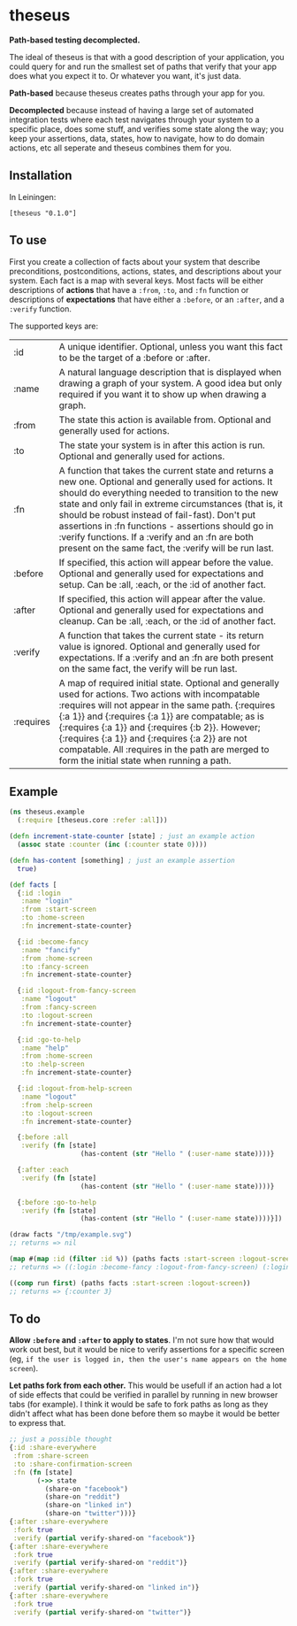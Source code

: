 # theseus

**Path-based testing decomplected.**

The ideal of theseus is that with a good description of your application, you could query for and run the smallest set of paths that verify that your app does what you expect it to. Or whatever you want, it's just data.

**Path-based** because theseus creates paths through your app for you.

**Decomplected** because instead of having a large set of automated integration tests where each test navigates through your system to a specific place, does some stuff, and verifies some state along the way; you keep your assertions, data, states, how to navigate, how to do domain actions, etc all seperate and theseus combines them for you.


## Installation

In Leiningen:

    [theseus "0.1.0"]


## To use

First you create a collection of facts about your system that describe preconditions, postconditions, actions, states, and descriptions about your system. Each fact is a map with several keys. Most facts will be either descriptions of **actions** that have a `:from`, `:to`, and `:fn` function or descriptions of **expectations** that have either a `:before`, or an `:after`, and a `:verify` function.

The supported keys are:

<table>
  <tr><td>:id</td>
      <td>A unique identifier. Optional, unless you want this fact to be the target of a :before or :after.</td></tr>
  <tr><td>:name</td>
      <td>A natural language description that is displayed when drawing a graph of your system. A good idea but only required if you want it to show up when drawing a graph.</td></tr>
  <tr><td>:from</td>
      <td>The state this action is available from. Optional and generally used for actions.</td></tr>
  <tr><td>:to</td>
      <td>The state your system is in after this action is run. Optional and generally used for actions.</td></tr>
  <tr><td>:fn</td>
      <td>A function that takes the current state and returns a new one. Optional and generally used for actions. It should do everything needed to transition to the new state and only fail in extreme circumstances (that is, it should be robust instead of fail-fast). Don't put assertions in :fn functions - assertions should go in :verify functions. If a :verify and an :fn are both present on the same fact, the :verify will be run last.</td></tr>
  <tr><td>:before</td>
      <td>If specified, this action will appear before the value. Optional and generally used for expectations and setup. Can be :all, :each, or the :id of another fact.</td></tr>
  <tr><td>:after</td>
      <td>If specified, this action will appear after the value. Optional and generally used for expectations and cleanup. Can be :all, :each, or the :id of another fact.</td></tr>
  <tr><td>:verify</td>
      <td>A function that takes the current state - its return value is ignored. Optional and generally used for expectations. If a :verify and an :fn are both present on the same fact, the verify will be run last.</td></tr>
  <tr><td>:requires</td>
      <td>A map of required initial state. Optional and generally used for actions. Two actions with incompatable :requires will not appear in the same path. {:requires {:a 1}} and {:requires {:a 1}} are compatable; as is {:requires {:a 1}} and {:requires {:b 2}}. However; {:requires {:a 1}} and {:requires {:a 2}} are not compatable. All :requires in the path are merged to form the initial state when running a path.</td></tr>
</table>


## Example

```clj
(ns theseus.example
  (:require [theseus.core :refer :all]))

(defn increment-state-counter [state] ; just an example action
  (assoc state :counter (inc (:counter state 0))))

(defn has-content [something] ; just an example assertion
  true)

(def facts [
  {:id :login
   :name "login"
   :from :start-screen
   :to :home-screen
   :fn increment-state-counter}

  {:id :become-fancy
   :name "fancify"
   :from :home-screen
   :to :fancy-screen
   :fn increment-state-counter}

  {:id :logout-from-fancy-screen
   :name "logout"
   :from :fancy-screen
   :to :logout-screen
   :fn increment-state-counter}

  {:id :go-to-help
   :name "help"
   :from :home-screen
   :to :help-screen
   :fn increment-state-counter}

  {:id :logout-from-help-screen
   :name "logout"
   :from :help-screen
   :to :logout-screen
   :fn increment-state-counter}

  {:before :all
   :verify (fn [state]
                  (has-content (str "Hello " (:user-name state))))}

  {:after :each
   :verify (fn [state]
                  (has-content (str "Hello " (:user-name state))))}

  {:before :go-to-help
   :verify (fn [state]
                  (has-content (str "Hello " (:user-name state))))}])

(draw facts "/tmp/example.svg")
;; returns => nil

(map #(map :id (filter :id %)) (paths facts :start-screen :logout-screen))
;; returns => ((:login :become-fancy :logout-from-fancy-screen) (:login :go-to-help :logout-from-help-screen))

((comp run first) (paths facts :start-screen :logout-screen))
;; returns => {:counter 3}
```

## To do

**Allow `:before` and `:after` to apply to states**. I'm not sure how that would work out best, but it would be nice to verify assertions for a specific screen (eg, `if the user is logged in, then the user's name appears on the home screen`).

**Let paths fork from each other.** This would be usefull if an action had a lot of side effects that could be verified in parallel by running in new browser tabs (for example). I think it would be safe to fork paths as long as they didn't affect what has been done before them so maybe it would be better to express that.
```clj
;; just a possible thought
{:id :share-everywhere
 :from :share-screen
 :to :share-confirmation-screen
 :fn (fn [state]
       (->> state
         (share-on "facebook")
         (share-on "reddit")
         (share-on "linked in")
         (share-on "twitter")))}
{:after :share-everywhere
 :fork true
 :verify (partial verify-shared-on "facebook")}
{:after :share-everywhere
 :fork true
 :verify (partial verify-shared-on "reddit")}
{:after :share-everywhere
 :fork true
 :verify (partial verify-shared-on "linked in")}
{:after :share-everywhere
 :fork true
 :verify (partial verify-shared-on "twitter")}
```
